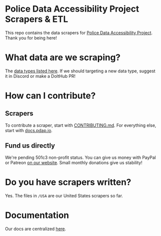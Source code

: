 # Police Data Accessibility Project Scrapers & ETL
This repo contains the data scrapers for [Police Data Accessibility Project](https://pdap.io). Thank you for being here!

# What data are we scraping?
The [data types listed here](https://www.dolthub.com/repositories/pdap/datasets/data/master/data_types). If we should targeting a new data type, suggest it in Discord or make a DoltHub PR!

# How can I contribute?
## Scrapers
To contribute a scraper, start with [CONTRIBUTING.md](https://github.com/Police-Data-Accessibility-Project/PDAP-Scrapers/blob/main/CONTRIBUTING.md).
For everything else, start with [docs.pdap.io](https://docs.pdap.io/).

## Fund us directly
We're pending 501c3 non-profit status. You can give us money with PayPal or Patreon [on our website](http://pdap.io/). Small monthly donations give us stability!

# Do you have scrapers written?
Yes. The files in `/USA` are our United States scrapers so far.

# Documentation
Our docs are centralized [here](http://docs.pdap.io/).
